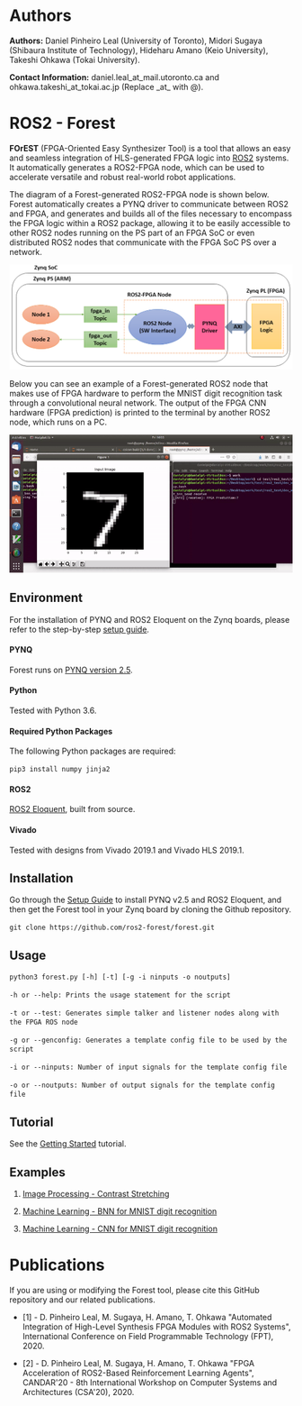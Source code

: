 # Authors

**Authors:** Daniel Pinheiro Leal (University of Toronto), Midori Sugaya (Shibaura Institute of Technology), Hideharu Amano (Keio University), Takeshi Ohkawa (Tokai University).

**Contact Information:** daniel.leal_at_mail.utoronto.ca and ohkawa.takeshi_at_tokai.ac.jp (Replace \_at\_ with @).

# ROS2 - Forest

**FOrEST** (FPGA-Oriented Easy Synthesizer Tool) is a tool that allows an easy and seamless integration of HLS-generated FPGA logic into [ROS2](https://index.ros.org/doc/ros2/) systems. It automatically generates a ROS2-FPGA node, which can be used to accelerate versatile and robust real-world robot applications.

The diagram of a Forest-generated ROS2-FPGA node is shown below. Forest automatically creates a PYNQ driver to communicate between ROS2 and FPGA, and generates and builds 
all of the files necessary to encompass the FPGA logic within a ROS2 package, allowing it to be easily accessible to other ROS2 nodes running on the PS part of an FPGA SoC
or even distributed ROS2 nodes that communicate with the FPGA SoC PS over a network.

![ros2-fpga-node](docs/ros2-fpga-node-png.png)

Below you can see an example of a Forest-generated ROS2 node that makes use of FPGA hardware to perform the MNIST digit recognition task through a convolutional neural network. The output of the FPGA CNN hardware (FPGA prediction) is printed to the terminal by another ROS2 node, which runs on a PC.

![mnist_bnn_gif](docs/mnist_bnn_gif.gif)

## Environment

For the installation of PYNQ and ROS2 Eloquent on the Zynq boards, please refer to the step-by-step [setup guide](https://github.com/ros2-forest/forest/tree/master/docs/setup_guide).

#### PYNQ

Forest runs on [PYNQ version 2.5](https://pynq.readthedocs.io/en/v2.5/index.html).

#### Python

Tested with Python 3.6.

#### Required Python Packages

The following Python packages are required:

`pip3 install numpy jinja2`

#### ROS2

[ROS2 Eloquent](https://index.ros.org/doc/ros2/Installation/Eloquent/Linux-Development-Setup/), built from source.

#### Vivado

Tested with designs from Vivado 2019.1 and Vivado HLS 2019.1.

## Installation

Go through the [Setup Guide](https://github.com/ros2-forest/forest/tree/master/docs/setup_guide) to install PYNQ v2.5 and ROS2 Eloquent, and then get the Forest tool in your Zynq board by cloning the Github repository.

`git clone https://github.com/ros2-forest/forest.git`

## Usage

```
python3 forest.py [-h] [-t] [-g -i ninputs -o noutputs]

-h or --help: Prints the usage statement for the script

-t or --test: Generates simple talker and listener nodes along with the FPGA ROS node

-g or --genconfig: Generates a template config file to be used by the script

-i or --ninputs: Number of input signals for the template config file

-o or --noutputs: Number of output signals for the template config file
```

## Tutorial

See the [Getting Started](https://github.com/ros2-forest/forest/tree/master/docs/tutorials) tutorial.

## Examples

1. [Image Processing - Contrast Stretching](https://github.com/ros2-forest/forest/tree/master/examples/contrast_stretch)

2. [Machine Learning - BNN for MNIST digit recognition](https://github.com/ros2-forest/forest/tree/master/examples/mnist_bnn)

3. [Machine Learning - CNN for MNIST digit recognition](https://github.com/ros2-forest/forest/tree/master/examples/mnist_cnn)

# Publications

If you are using or modifying the Forest tool, please cite this GitHub repository and our related publications.

- [1] - D. Pinheiro Leal, M. Sugaya, H. Amano, T. Ohkawa "Automated Integration of High-Level Synthesis FPGA Modules with ROS2 Systems", International Conference on Field Programmable Technology (FPT), 2020. 

- [2] - D. Pinheiro Leal, M. Sugaya, H. Amano, T. Ohkawa "FPGA Acceleration of ROS2-Based Reinforcement Learning Agents", CANDAR'20 - 8th International Workshop on Computer Systems and Architectures (CSA'20), 2020.
